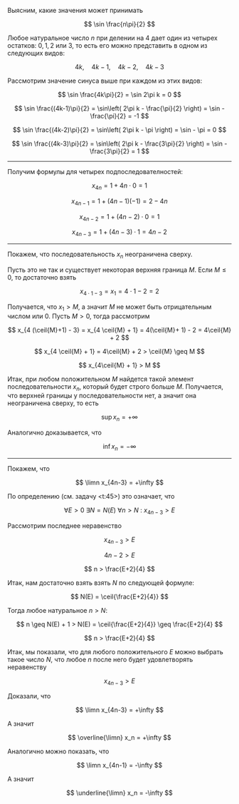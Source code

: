 Выясним, какие значения может принимать

$$ \sin \frac{n\pi}{2} $$

Любое натуральное число $n$ при делении на $4$ дает один из четырех остатков: $0, 1, 2$ или $3$, то есть его можно представить в одном из следующих видов:

$$ 4k, \quad 4k-1, \quad 4k-2, \quad 4k-3 $$

Рассмотрим значение синуса выше при каждом из этих видов:

$$ \sin \frac{4k\pi}{2} = \sin 2\pi k = 0 $$

$$ \sin \frac{(4k-1)\pi}{2} = \sin\left( 2\pi k - \frac{\pi}{2} \right) = \sin -\frac{\pi}{2} = -1 $$

$$ \sin \frac{(4k-2)\pi}{2} = \sin\left( 2\pi k - \pi \right) = \sin - \pi = 0 $$

$$ \sin \frac{(4k-3)\pi}{2} = \sin\left( 2\pi k - \frac{3\pi}{2} \right) = \sin -\frac{3\pi}{2} = 1 $$

---

Получим формулы для четырех подпоследователностей:

$$ x_{4n} = 1 + 4n\cdot 0 = 1 $$

$$ x_{4n-1} = 1 + (4n-1)(-1) = 2 - 4n $$

$$ x_{4n-2} = 1 + (4n-2)\cdot 0 = 1 $$

$$ x_{4n-3} = 1 + (4n-3) \cdot 1 = 4n - 2 $$

---

Покажем, что последовательность $x_n$ неограничена сверху.

Пусть это не так и существует некоторая верхняя граница $M$. Если $M\leq 0$, то достаточно взять

$$ x_{4\cdot 1 - 3} = x_1 = 4\cdot 1 - 2 = 2 $$

Получается, что $x_1 > M$, а значит $M$ не может быть отрицательным числом или $0$. Пусть $M > 0$, тогда рассмотрим

$$ x_{4 (\ceil{M}+1) - 3} = x_{4 \ceil{M} + 1} = 4(\ceil{M}+ 1) - 2 = 4\ceil{M} + 2 $$

$$ x_{4 \ceil{M} + 1} = 4\ceil{M} + 2 > \ceil{M} \geq M $$

$$ x_{4\ceil{M} + 1} > M $$

Итак, при любом положительном $M$ найдется такой элемент последовательности $x_n$, который будет строго больше $M$.
Получается, что верхней границы у последовательности нет, а значит она неограничена сверху, то есть

$$ \sup x_n = +\infty $$

Аналогично доказывается, что

$$ \inf x_n = -\infty $$

---

Покажем, что

$$ \limn x_{4n-3} = +\infty $$

По определению (см. задачу <t:45>) это означает, что

$$ \forall E > 0 \ \exists N = N(E) \ \forall n > N \ : \ x_{4n-3} > E $$

Рассмотрим последнее неравенство

$$ x_{4n-3} > E $$

$$ 4n - 2 > E $$

$$ n > \frac{E+2}{4} $$

Итак, нам достаточно взять взять $N$ по следующей формуле:

$$ N(E) = \ceil{\frac{E+2}{4}} $$

Тогда любое натуральное $n > N$:

$$ n \geq N(E) + 1 > N(E) = \ceil{\frac{E+2}{4}} \geq \frac{E+2}{4} $$

$$ n > \frac{E+2}{4} $$

Итак, мы показали, что для любого положительного $E$ можно выбрать такое число $N$, что любое $n$ после него будет удовлетворять неравенству

$$ x_{4n-3} > E $$

Доказали, что

$$ \limn x_{4n-3} = +\infty $$

А значит

$$ \overline{\limn} x_n = +\infty $$

Аналогично можно показать, что

$$ \limn x_{4n-1} = -\infty $$

А значит

$$ \underline{\limn} x_n = -\infty $$